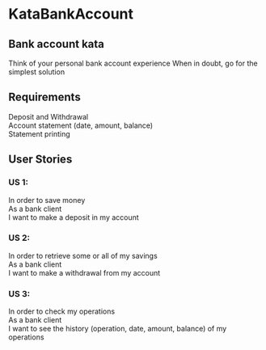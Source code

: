 # KataBankAccount

## Bank account kata  
Think of your personal bank account experience When in doubt, go for the simplest solution  
  
## Requirements  
Deposit and Withdrawal  
Account statement (date, amount, balance)  
Statement printing  
  
## User Stories  
  
### US 1:  
In order to save money  
As a bank client  
I want to make a deposit in my account  
  
### US 2:  
In order to retrieve some or all of my savings  
As a bank client  
I want to make a withdrawal from my account  
  
### US 3:  
In order to check my operations  
As a bank client  
I want to see the history (operation, date, amount, balance) of my operations  

